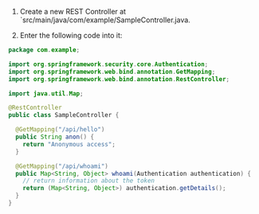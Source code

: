 1. Create a new REST Controller at `src/main/java/com/example/SampleController.java.

2. Enter the following code into it:

```java
package com.example;

import org.springframework.security.core.Authentication;
import org.springframework.web.bind.annotation.GetMapping;
import org.springframework.web.bind.annotation.RestController;

import java.util.Map;

@RestController
public class SampleController {

  @GetMapping("/api/hello")
  public String anon() {
    return "Anonymous access";
  }

  @GetMapping("/api/whoami")
  public Map<String, Object> whoami(Authentication authentication) {
    // return information about the token
    return (Map<String, Object>) authentication.getDetails();
  }
}
```
